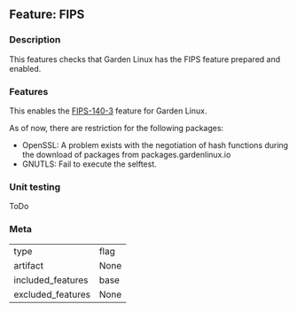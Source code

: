 ## Feature: FIPS
### Description
<website-feature>
This features checks that Garden Linux has the FIPS feature prepared and enabled.
</website-feature>

### Features

This enables the [FIPS-140-3](https://csrc.nist.gov/pubs/fips/140-3/final) feature for Garden Linux. 

As of now, there are restriction for the following packages:

 - OpenSSL: A problem exists with the negotiation of hash functions during the download of packages from packages.gardenlinux.io
 - GNUTLS: Fail to execute the selftest.

### Unit testing
ToDo

### Meta
|   |   |
|---|---|
|type|flag|
|artifact|None|
|included_features|base|
|excluded_features|None|
